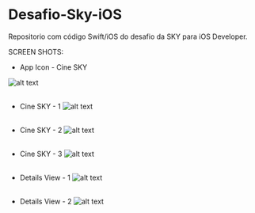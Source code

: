 # Desafio-Sky-iOS

Repositorio com código Swift/iOS do desafio da SKY para iOS Developer.


SCREEN SHOTS:

* App Icon - Cine SKY

![alt text](ScreenShots/Icone.png)
<br/><br/>

* Cine SKY - 1
![alt text](ScreenShots/Home1.png)
<br/><br/>

* Cine SKY - 2
![alt text](ScreenShots/Home2.png)
<br/><br/>

* Cine SKY - 3
![alt text](ScreenShots/Home3.png)
<br/><br/>

* Details View - 1
![alt text](ScreenShots/Details1.png)
<br/><br/>

* Details View - 2
![alt text](ScreenShots/Details2.png)
<br/><br/>
